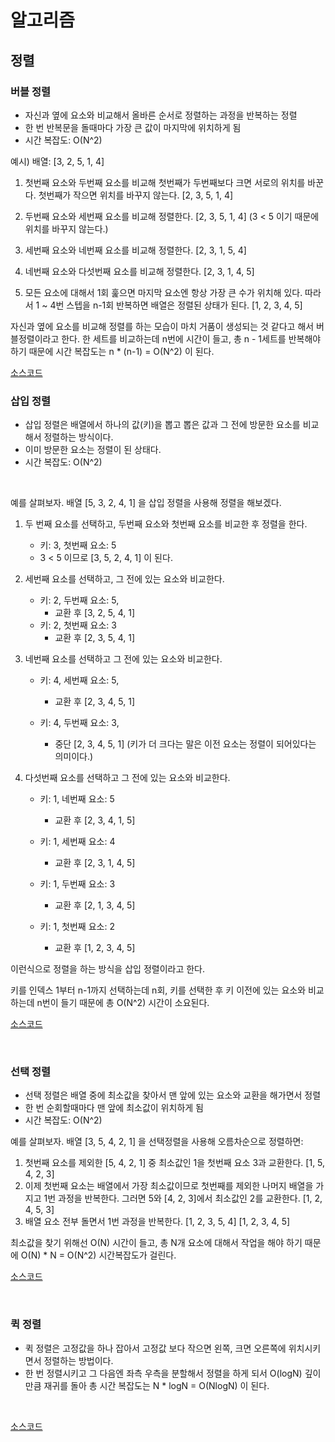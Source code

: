 # 알고리즘

## 정렬

### 버블 정렬

- 자신과 옆에 요소와 비교해서 올바른 순서로 정렬하는 과정을 반복하는 정렬
- 한 번 반복문을 돌때마다 가장 큰 값이 마지막에 위치하게 됨
- 시간 복잡도: O(N^2)

예시) 배열: [3, 2, 5, 1, 4]

1. 첫번째 요소와 두번째 요소를 비교해 첫번째가 두번째보다 크면 서로의 위치를 바꾼다. 첫번째가 작으면 위치를 바꾸지 않는다.
   [2, 3, 5, 1, 4]

2. 두번째 요소와 세번째 요소를 비교해 정렬한다.
   [2, 3, 5, 1, 4] (3 < 5 이기 때문에 위치를 바꾸지 않는다.)

3. 세번째 요소와 네번째 요소를 비교해 정렬한다.
   [2, 3, 1, 5, 4]

4. 네번째 요소와 다섯번째 요소를 비교해 정렬한다.
   [2, 3, 1, 4, 5]

5. 모든 요소에 대해서 1회 훑으면 마지막 요소엔 항상 가장 큰 수가 위치해 있다. 따라서 1 ~ 4번 스텝을 n-1회 반복하면 배열은 정렬된 상태가 된다.
   [1, 2, 3, 4, 5]

자신과 옆에 요소를 비교해 정렬를 하는 모습이 마치 거품이 생성되는 것 같다고 해서 버블정렬이라고 한다. 한 세트를 비교하는데 n번에 시간이 들고, 총 n - 1세트를 반복해야 하기 때문에 시간 복잡도는 n \* (n-1) = O(N^2) 이 된다.

[소스코드](https://github.com/kangbumkyu/TIL/blob/main/algorithm/sorting/bubble.c#L11)
<br>

### 삽입 정렬

- 삽입 정렬은 배열에서 하나의 값(키)을 뽑고 뽑은 값과 그 전에 방문한 요소를 비교해서 정렬하는 방식이다.
- 이미 방문한 요소는 정렬이 된 상태다.
- 시간 복잡도: O(N^2)

<br>

예를 살펴보자. 배열 [5, 3, 2, 4, 1] 을 삽입 정렬을 사용해 정렬을 해보겠다.

1. 두 번째 요소를 선택하고, 두번째 요소와 첫번째 요소를 비교한 후 정렬을 한다.

   - 키: 3, 첫번째 요소: 5
   - 3 < 5 이므로 [3, 5, 2, 4, 1] 이 된다.

2. 세번째 요소를 선택하고, 그 전에 있는 요소와 비교한다.

   - 키: 2, 두번째 요소: 5,
     - 교환 후 [3, 2, 5, 4, 1]
   - 키: 2, 첫번째 요소: 3
     - 교환 후 [2, 3, 5, 4, 1]

3. 네번째 요소를 선택하고 그 전에 있는 요소와 비교한다.

   - 키: 4, 세번째 요소: 5,

     - 교환 후 [2, 3, 4, 5, 1]

   - 키: 4, 두번째 요소: 3,
     - 중단 [2, 3, 4, 5, 1] (키가 더 크다는 말은 이전 요소는 정렬이 되어있다는 의미이다.)

4. 다섯번째 요소를 선택하고 그 전에 있는 요소와 비교한다.

   - 키: 1, 네번째 요소: 5

     - 교환 후 [2, 3, 4, 1, 5]

   - 키: 1, 세번째 요소: 4

     - 교환 후 [2, 3, 1, 4, 5]

   - 키: 1, 두번째 요소: 3

     - 교환 후 [2, 1, 3, 4, 5]

   - 키: 1, 첫번째 요소: 2
     - 교환 후 [1, 2, 3, 4, 5]

이런식으로 정렬을 하는 방식을 삽입 정렬이라고 한다.

키를 인덱스 1부터 n-1까지 선택하는데 n회, 키를 선택한 후 키 이전에 있는 요소와 비교하는데 n번이 들기 때문에 총 O(N^2) 시간이 소요된다.

[소스코드](https://github.com/kangbumkyu/TIL/blob/main/algorithm/sorting/insertion.c#L11)

<br>

### 선택 정렬

- 선택 정렬은 배열 중에 최소값을 찾아서 맨 앞에 있는 요소와 교환을 해가면서 정렬
- 한 번 순회할때마다 맨 앞에 최소값이 위치하게 됨
- 시간 복잡도: O(N^2)

예를 살펴보자. 배열 [3, 5, 4, 2, 1] 을 선택정렬을 사용해 오름차순으로 정렬하면:

1. 첫번째 요소를 제외한 [5, 4, 2, 1] 중 최소값인 1을 첫번째 요소 3과 교환한다.
   [1, 5, 4, 2, 3]
2. 이제 첫번째 요소는 배열에서 가장 최소값이므로 첫번째를 제외한 나머지 배열을 가지고 1번 과정을 반복한다. 그러면 5와 [4, 2, 3]에서 최소값인 2를 교환한다.
   [1, 2, 4, 5, 3]
3. 배열 요소 전부 돌면서 1번 과정을 반복한다.
   [1, 2, 3, 5, 4]
   [1, 2, 3, 4, 5]

최소값을 찾기 위해선 O(N) 시간이 들고, 총 N개 요소에 대해서 작업을 해야 하기 때문에 O(N) \* N = O(N^2) 시간복잡도가 걸린다.

[소스코드](https://github.com/kangbumkyu/TIL/blob/main/algorithm/sorting/selection.c#L23)

<br>

### 퀵 정렬

- 퀵 정렬은 고정값을 하나 잡아서 고정값 보다 작으면 왼쪽, 크면 오른쪽에 위치시키면서 정렬하는 방법이다.
- 한 번 정렬시키고 그 다음엔 좌측 우측을 분할해서 정렬을 하게 되서 O(logN) 깊이 만큼 재귀를 돌아 총 시간 복잡도는 N \* logN = O(NlogN) 이 된다.
<br>

[소스코드](https://github.com/kangbumkyu/TIL/blob/main/algorithm/sorting/quick.c)
